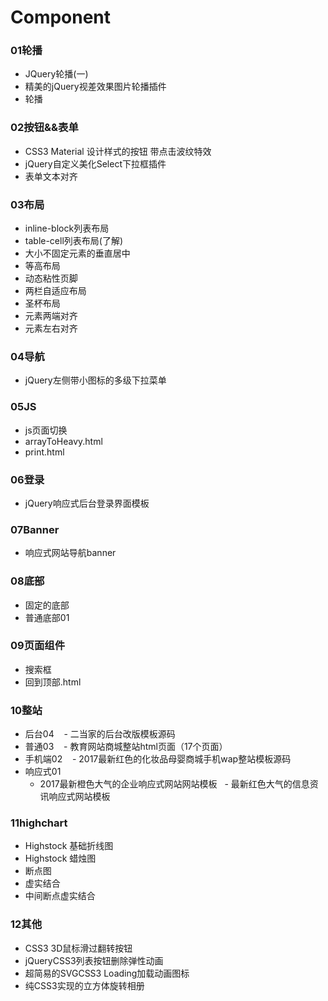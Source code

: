 # Component

### 01轮播
- JQuery轮播(一)
- 精美的jQuery视差效果图片轮播插件
- 轮播

### 02按钮&&表单
- CSS3 Material 设计样式的按钮 带点击波纹特效
- jQuery自定义美化Select下拉框插件
- 表单文本对齐

### 03布局
- inline-block列表布局
- table-cell列表布局(了解)
- 大小不固定元素的垂直居中
- 等高布局
- 动态粘性页脚
- 两栏自适应布局
- 圣杯布局
- 元素两端对齐
- 元素左右对齐

### 04导航
- jQuery左侧带小图标的多级下拉菜单

### 05JS
- js页面切换
- arrayToHeavy.html
- print.html

### 06登录
- jQuery响应式后台登录界面模板

### 07Banner
- 响应式网站导航banner

### 08底部
- 固定的底部
- 普通底部01

### 09页面组件
- 搜索框
- 回到顶部.html

### 10整站
- 后台04
    - 二当家的后台改版模板源码
- 普通03
    - 教育网站商城整站html页面（17个页面）
- 手机端02
    - 2017最新红色的化妆品母婴商城手机wap整站模板源码
- 响应式01
   - 2017最新橙色大气的企业响应式网站网站模板
   - 最新红色大气的信息资讯响应式网站模板

### 11highchart
- Highstock 基础折线图
- Highstock 蜡烛图
- 断点图
- 虚实结合
- 中间断点虚实结合

### 12其他
- CSS3 3D鼠标滑过翻转按钮
- jQueryCSS3列表按钮删除弹性动画
- 超简易的SVGCSS3 Loading加载动画图标
- 纯CSS3实现的立方体旋转相册




